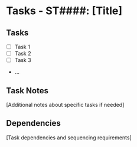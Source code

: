 # Tasks - ST####: [Title]

## Tasks

- [ ] Task 1
- [ ] Task 2
- [ ] Task 3
- ...

## Task Notes

[Additional notes about specific tasks if needed]

## Dependencies

[Task dependencies and sequencing requirements]